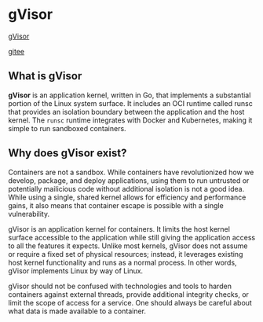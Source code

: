 # gVisor

[gVisor](https://github.com/google/gvisor)

[gitee](https://gitee.com/skymysky/gVisor/)

## What is gVisor

**gVisor** is an application kernel, written in Go, that implements a substantial portion of the Linux system surface. It includes an OCI runtime called runsc that provides an isolation boundary between the application and the host kernel. The `runsc` runtime integrates with Docker and Kubernetes, making it simple to run sandboxed containers.

## Why does gVisor exist?

Containers are not a sandbox. While containers have revolutionized how we develop, package, and deploy applications, using them to run untrusted or potentially mailicious code without additional isolation is not a good idea. While using a single, shared kernel allows for efficiency and performance gains, it also means that container escape is possible with a single vulnerability.

gVisor is an application kernel for containers. It limits the host kernel surface accessible to the application while still giving the application access to all the features it expects. Unlike most kernels, gVisor does not assume or require a fixed set of physical resources; instead, it leverages existing host kernel functionality and runs as a normal process. In other words, gVisor implements Linux by way of Linux.

gVisor should not be confused with technologies and tools to harden containers against external threads, provide additional integrity checks, or limit the scope of access for a service. One should always be careful about what data is made available to a container.
